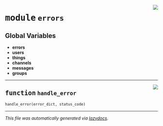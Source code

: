 <!-- markdownlint-disable -->

<a href="https://github.com/mainflux/sdk-py/blob/main/lib/errors.py#L0"><img align="right" style="float:right;" src="https://img.shields.io/badge/-source-cccccc?style=flat-square"></a>

# <kbd>module</kbd> `errors`




**Global Variables**
---------------
- **errors**
- **users**
- **things**
- **channels**
- **messages**
- **groups**

---

<a href="https://github.com/mainflux/sdk-py/blob/main/lib/errors.py#L1"><img align="right" style="float:right;" src="https://img.shields.io/badge/-source-cccccc?style=flat-square"></a>

## <kbd>function</kbd> `handle_error`

```python
handle_error(error_dict, status_code)
```








---

_This file was automatically generated via [lazydocs](https://github.com/ml-tooling/lazydocs)._
